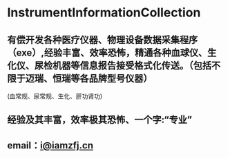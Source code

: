 # InstrumentInformationCollection
## 有偿开发各种医疗仪器、物理设备数据采集程序（exe）,经验丰富、效率恐怖，精通各种血球仪、生化仪、尿检机器等信息报告接受格式化传送。（包括不限于迈瑞、恒瑞等各品牌型号仪器）
(血常规、尿常规、生化、肝功肾功)
## 经验及其丰富，效率极其恐怖、一个字:“专业”
## email：i@iamzfj.cn
